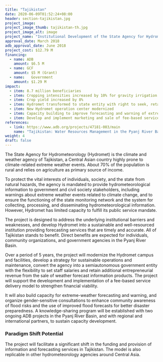 ```yaml
---
title: "Tajikistan"
date: 2020-06-09T01:52:24+08:00
header: section-tajikistan.jpg
project_image:
project_image_thumb: tajikistan-th.jpg
project_image_alt: image
project_name: "Institutional Development of the State Agency for Hydrometeorology in Tajikistan"
approval_date: March 2018
adb_approval_date: June 2018
project_cost: $12.79 M
financing:
  - name: ADB
    amount: $6.5 M
  - name: GCF
    amount: $5 M (Grant)
  - name: 	Government
    amount: $1.29 M
impact:
  - item: 8.7 million beneficiaries
  - item: Cropping intensities increased by 10% for gravity irrigation and by 50% for pump irrigation 
  - item: Crop yield increased by 8% 
  - item: Hydromet transformed to state entity with right to seek, retain, and use additional commercial income
  - item: New Hydromet operation center modernized
  - item: Capacity building to improve forecasting and warning of extreme weather events
  - item: Develop and implement marketing and sale of fee-based services
references:
  - link: https://www.adb.org/projects/47181-003/main
    name: "Tajikistan: Water Resources Management in the Pyanj River Basin Project (Additional Finance)"
weight: 4
draft: false
---
```


The State Agency for Hydrometeorology (Hydromet) is the climate and weather agency of Tajikistan, a Central Asian country highly prone to climate-related extreme weather events. About 70% of the population is rural and relies on agriculture as primary source of income.

To protect the vital interests of individuals, society, and the state from natural hazards, the agency is mandated to provide hydrometeorological information to government and civil society stakeholders, including warnings about extreme weather events related to climate change, and to ensure the functioning of the state monitoring network and the system for collecting, processing, and disseminating hydrometeorological information.
However, Hydromet has limited capacity to fulfill its public service mandate. 


The project is designed to address the underlying institutional barriers and weaknesses, and develop Hydromet into a sustainable and well-resourced institution providing forecasting services that are timely and accurate. All of Tajikistan stands to benefit. Direct benefits are expected for individuals, community organizations, and government agencies in the Pyanj River Basin.

Over a period of 5 years, the project will modernize the Hydromet campus and facilities, develop a strategy for sustainable operations and maintenance, convert the agency into a semiautonomous government entity with the flexibility to set staff salaries and retain additional entrepreneurial revenue from the sale of weather forecast information products. The project will support the development and implementation of a fee-based service delivery model to strengthen financial viability.

It will also build capacity for extreme-weather forecasting and warning, and organize gender-sensitive consultations to enhance community awareness of flood risks and the use of improved flood forecasts for better disaster preparedness. A knowledge-sharing program will be established with two ongoing ADB projects in the Pyanj River Basin, and with regional and international partners, to sustain capacity development.

### Paradigm Shift Potential

The project will facilitate a significant shift in the funding and provision of information and forecasting services in Tajikistan. The model is also replicable in other hydrometeorology agencies around Central Asia.